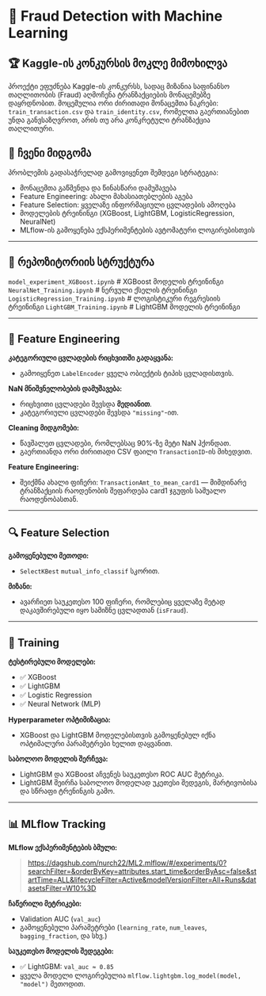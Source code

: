 # 🧠 Fraud Detection with Machine Learning

## 🏆 Kaggle-ის კონკურსის მოკლე მიმოხილვა

პროექტი ეფუძნება Kaggle-ის კონკურსს, სადაც მიზანია საფინანსო თაღლითობის (Fraud) აღმოჩენა ტრანზაქციების მონაცემებზე დაყრდნობით. მოცემულია ორი ძირითადი მონაცემთა ნაკრები: `train_transaction.csv` და `train_identity.csv`, რომელთა გაერთიანებით უნდა განვსაზღვროთ, არის თუ არა კონკრეტული ტრანზაქცია თაღლითური.

## 🎯 ჩვენი მიდგომა

პრობლემის გადასაჭრელად გამოვიყენეთ შემდეგი სტრატეგია:
- მონაცემთა გაწმენდა და წინასწარი დამუშავება
- Feature Engineering: ახალი მახასიათებლების აგება
- Feature Selection: ყველაზე ინფორმაციული ცვლადების ამოღება
- მოდელების ტრეინინგი (XGBoost, LightGBM, LogisticRegression, NeuralNet)
- MLflow-ის გამოყენება ექსპერიმენტების ავტომატური ლოგირებისთვის

---

## 📁 რეპოზიტორიის სტრუქტურა

`model_experiment_XGBoost.ipynb` # XGBoost მოდელის ტრეინინგი 
`NeuralNet_Training.ipynb` # ნერვული ქსელის ტრეინინგი 
`LogisticRegression_Training.ipynb` # ლოგისტიკური რეგრესიის ტრეინინგი 
`LightGBM_Training.ipynb` # LightGBM მოდელის ტრეინინგი


---

## 🧱 Feature Engineering

**კატეგორიული ცვლადების რიცხვითში გადაყვანა:**
- გამოიყენეთ `LabelEncoder` ყველა ობიექტის ტიპის ცვლადისთვის.

**NaN მნიშვნელობების დამუშავება:**
- რიცხვითი ცვლადები შევსდა **მედიანით**.
- კატეგორიული ცვლადები შევსდა `"missing"`-ით.

**Cleaning მიდგომები:**
- წავშალეთ ცვლადები, რომლებსაც 90%-ზე მეტი NaN ჰქონდათ.
- გაერთიანდა ორი ძირითადი CSV ფაილი `TransactionID`-ის მიხედვით.

**Feature Engineering:**
- შეიქმნა ახალი ფიჩერი: `TransactionAmt_to_mean_card1` — მიმდინარე ტრანზაქციის რაოდენობის შეფარდება card1 ჯგუფის საშუალო რაოდენობასთან.

---

## 🔍 Feature Selection

**გამოყენებული მეთოდი:**
- `SelectKBest` `mutual_info_classif` სკორით.

**მიზანი:**
- ავარჩიეთ საუკეთესო 100 ფიჩერი, რომლებიც ყველაზე მეტად დაკავშირებული იყო სამიზნე ცვლადთან (`isFraud`).

---

## 🧠 Training

**ტესტირებული მოდელები:**
- ✅ XGBoost  
- ✅ LightGBM  
- ✅ Logistic Regression  
- ✅ Neural Network (MLP)

**Hyperparameter ოპტიმიზაცია:**
- XGBoost და LightGBM მოდელებისთვის გამოყენებულ იქნა ოპტიმალური პარამეტრები ხელით დაყვანით.
  
**საბოლოო მოდელის შერჩევა:**
- LightGBM და XGBoost აჩვენეს საუკეთესო ROC AUC მეტრიკა.
- LightGBM შეირჩა საბოლოო მოდელად უკეთესი შედეგის, მარტივობისა და სწრაფი ტრენინგის გამო.

---

## 📊 MLflow Tracking

**MLflow ექსპერიმენტების ბმული:**
> https://dagshub.com/nurch22/ML2.mlflow/#/experiments/0?searchFilter=&orderByKey=attributes.start_time&orderByAsc=false&startTime=ALL&lifecycleFilter=Active&modelVersionFilter=All+Runs&datasetsFilter=W10%3D

**ჩაწერილი მეტრიკები:**
- Validation AUC (`val_auc`)
- გამოყენებული პარამეტრები (`learning_rate`, `num_leaves`, `bagging_fraction`, და სხვ.)

**საუკეთესო მოდელის შედეგები:**
- ✅ LightGBM: `val_auc ≈ 0.85`
- ყველა მოდელი ლოგირებულია `mlflow.lightgbm.log_model(model, "model")` მეთოდით.

